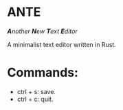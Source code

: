 # ANTE
_**A**nother **N**ew **T**ext **E**ditor_

A minimalist text editor written in Rust.

# Commands:
- ctrl + s: save.
- ctrl + c: quit.
